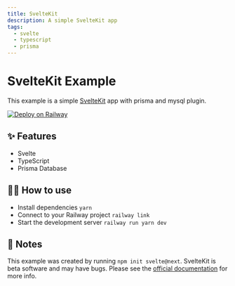 ```yaml
---
title: SvelteKit
description: A simple SvelteKit app
tags:
  - svelte
  - typescript
  - prisma
---
```


# SvelteKit Example

This example is a simple [SvelteKit](https://kit.svelte.dev/) app with prisma and mysql plugin.

[![Deploy on Railway](https://railway.app/button.svg)](https://railway.app/new/template?template=https%3A%2F%2Fgithub.com%2Frailwayapp%2Fexamples%2Ftree%2Fmaster%2Fexamples%2Fsvelte-kit-prisma&plugins=mysql&envs=DATABASE_URL&DATABASE_URLDesc=Database+URL+%28from+mysql+plugin+or+any+other+DB%29&DATABASE_URLDefault=mysql%3A%2F%2Fjohndoe%3Arandompassword%40localhost%3A5432%2Fmydb)

## ✨ Features

- Svelte
- TypeScript
- Prisma Database

## 💁‍♀️ How to use

- Install dependencies `yarn`
- Connect to your Railway project `railway link`
- Start the development server `railway run yarn dev`

## 📝 Notes

This example was created by running `npm init svelte@next`. SvelteKit is beta
software and may have bugs. Please see the [official
documentation](https://kit.svelte.dev/docs) for more info.
